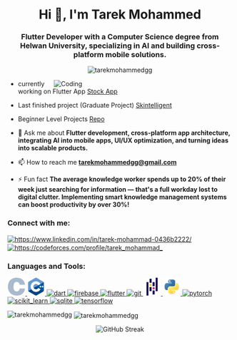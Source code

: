 <h1 align="center">Hi 👋, I'm Tarek Mohammed</h1>
<h3 align="center">Flutter Developer with a Computer Science degree from Helwan University, specializing in AI and building cross-platform mobile solutions.</h3>
<p align="center">
  <img src="https://komarev.com/ghpvc/?username=tarekmohammedgg&label=Profile%20views&color=0e75b6&style=flat" alt="tarekmohammedgg" />
</p>
<img align="right" alt="Coding" width = "400" src = "https://www.chawtechsolutions.com/wp-content/uploads/2019/03/developer-dribbble.gif">

- currently working on Flutter App [Stock App](https://github.com/ISLAM2ADEL/stock_application)

- Last finished project (Graduate Project) [Skintelligent](https://github.com/ISLAM2ADEL/skintelligent)

- Beginner Level Projects [Repo](https://github.com/TarekMohammedgg/Basic-Flutter-App-Projects)

- 💬 Ask me about **Flutter development, cross-platform app architecture, integrating AI into mobile apps, UI/UX optimization, and turning ideas into scalable products.**

- 📫 How to reach me **tarekmohammedgg@gmail.com**

- ⚡ Fun fact **The average knowledge worker spends up to 20% of their week just searching for information — that's a full workday lost to digital clutter. Implementing smart knowledge management systems can boost productivity by over 30%!**

<h3 align="left">Connect with me:</h3>
<p align="left">
<a href="https://www.linkedin.com/in/tarek-mohammad-0436b2222/" target="blank"><img align="center" src="https://raw.githubusercontent.com/rahuldkjain/github-profile-readme-generator/master/src/images/icons/Social/linked-in-alt.svg" alt="https://www.linkedin.com/in/tarek-mohammad-0436b2222/" height="30" width="40" /></a>
<a href="https://codeforces.com/profile/tarek_mohammad_" target="blank"><img align="center" src="https://raw.githubusercontent.com/rahuldkjain/github-profile-readme-generator/master/src/images/icons/Social/codeforces.svg" alt="https://codeforces.com/profile/tarek_mohammad_" height="30" width="40" /></a>
</p>

<h3 align="left">Languages and Tools:</h3>
<p align="left"> <a href="https://www.cprogramming.com/" target="_blank" rel="noreferrer"> <img src="https://raw.githubusercontent.com/devicons/devicon/master/icons/c/c-original.svg" alt="c" width="40" height="40"/> </a> <a href="https://www.w3schools.com/cpp/" target="_blank" rel="noreferrer"> <img src="https://raw.githubusercontent.com/devicons/devicon/master/icons/cplusplus/cplusplus-original.svg" alt="cplusplus" width="40" height="40"/> </a> <a href="https://dart.dev" target="_blank" rel="noreferrer"> <img src="https://www.vectorlogo.zone/logos/dartlang/dartlang-icon.svg" alt="dart" width="40" height="40"/> </a> <a href="https://firebase.google.com/" target="_blank" rel="noreferrer"> <img src="https://www.vectorlogo.zone/logos/firebase/firebase-icon.svg" alt="firebase" width="40" height="40"/> </a> <a href="https://flutter.dev" target="_blank" rel="noreferrer"> <img src="https://www.vectorlogo.zone/logos/flutterio/flutterio-icon.svg" alt="flutter" width="40" height="40"/> </a> <a href="https://git-scm.com/" target="_blank" rel="noreferrer"> <img src="https://www.vectorlogo.zone/logos/git-scm/git-scm-icon.svg" alt="git" width="40" height="40"/> </a> <a href="https://pandas.pydata.org/" target="_blank" rel="noreferrer"> <img src="https://raw.githubusercontent.com/devicons/devicon/2ae2a900d2f041da66e950e4d48052658d850630/icons/pandas/pandas-original.svg" alt="pandas" width="40" height="40"/> </a> <a href="https://www.python.org" target="_blank" rel="noreferrer"> <img src="https://raw.githubusercontent.com/devicons/devicon/master/icons/python/python-original.svg" alt="python" width="40" height="40"/> </a> <a href="https://pytorch.org/" target="_blank" rel="noreferrer"> <img src="https://www.vectorlogo.zone/logos/pytorch/pytorch-icon.svg" alt="pytorch" width="40" height="40"/> </a> <a href="https://scikit-learn.org/" target="_blank" rel="noreferrer"> <img src="https://upload.wikimedia.org/wikipedia/commons/0/05/Scikit_learn_logo_small.svg" alt="scikit_learn" width="40" height="40"/> </a> <a href="https://www.sqlite.org/" target="_blank" rel="noreferrer"> <img src="https://www.vectorlogo.zone/logos/sqlite/sqlite-icon.svg" alt="sqlite" width="40" height="40"/> </a> <a href="https://www.tensorflow.org" target="_blank" rel="noreferrer"> <img src="https://www.vectorlogo.zone/logos/tensorflow/tensorflow-icon.svg" alt="tensorflow" width="40" height="40"/> </a> </p>

<p><img align="left" src="https://github-readme-stats.vercel.app/api/top-langs?username=tarekmohammedgg&show_icons=true&locale=en&layout=compact" alt="tarekmohammedgg" /></p>

<p>&nbsp;<img align="center" src="https://github-readme-stats.vercel.app/api?username=tarekmohammedgg&show_icons=true&locale=en" alt="tarekmohammedgg" /></p>

<p align="center">
  <img src="https://github-readme-streak-stats.herokuapp.com/?user=tarekmohammedgg&theme=default" alt="GitHub Streak" />
</p>

